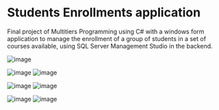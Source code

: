 # Students Enrollments application 
Final project of Multitiers Programming using C# with a windows form application to manage the enrollment of a group of students in a set of courses available, 
using SQL Server Management Studio in the backend.

![image](https://github.com/BrLopes3/Students_Enrollments/assets/121700662/156fb849-1b30-4aad-a4e1-b7e87432cc6b)

![image](https://github.com/BrLopes3/Students_Enrollments/assets/121700662/f9a22bbb-62d6-448e-8981-2dd8571bc97d)
![image](https://github.com/BrLopes3/Students_Enrollments/assets/121700662/340a46d3-0e5d-4dbf-947b-4f53e164f144)

![image](https://github.com/BrLopes3/Students_Enrollments/assets/121700662/89dbda77-6e79-4ad7-822f-dfc801fe2eb5)
![image](https://github.com/BrLopes3/Students_Enrollments/assets/121700662/5caf44a5-d1f7-46ae-a4ce-8dc2a43989c4)

![image](https://github.com/BrLopes3/Students_Enrollments/assets/121700662/6761c2c0-d25e-4de2-bca5-9bfa2683da3a)
![image](https://github.com/BrLopes3/Students_Enrollments/assets/121700662/4c369d09-f544-4849-b017-7dc2d8aded6d)




